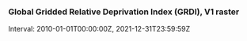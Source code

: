 ### Global Gridded Relative Deprivation Index (GRDI), V1 raster

Interval: 2010-01-01T00:00:00Z, 2021-12-31T23:59:59Z